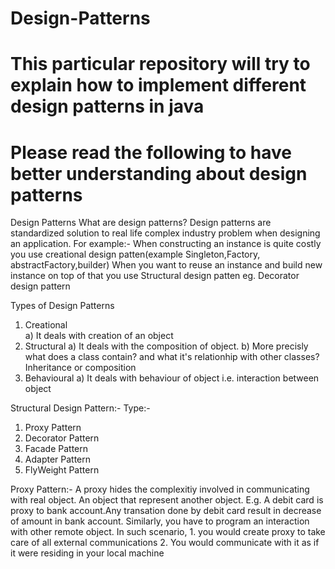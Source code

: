 # Design-Patterns
# This particular repository will try to explain how to implement different design patterns in java
# Please read the following to have  better understanding about design patterns
Design Patterns 
What are design patterns?
Design patterns are standardized solution to real life complex industry problem when designing an application.
For example:-
When constructing an instance is quite costly you use creational design patten(example Singleton,Factory, abstractFactory,builder)
When you want to reuse an instance and build new instance on top of that you use Structural design patten eg. Decorator design pattern

Types of Design Patterns

1. Creational <br/>
	a) It deals with creation of an object
2. Structural
	a) It deals with the composition of object. 
	b) More precisly what does a class contain? and what it's relationhip with other classes? Inheritance or composition
3. Behavioural
	a) It deals with behaviour of object i.e. interaction between object


Structural Design Pattern:-
Type:-
1. Proxy Pattern
2. Decorator Pattern
3. Facade Pattern
4. Adapter Pattern
5. FlyWeight Pattern


Proxy Pattern:-
	A proxy hides the  complexitiy involved in communicating with real object. An object that represent another object.
	E.g. A debit card is proxy to bank account.Any transation done by debit card result in decrease of amount in  bank account.
	Similarly, you have to program an interaction with other remote object. In such scenario, 
	1. you would create proxy to take care of all external communications
	2. You would communicate with it as if it were residing in your local machine
